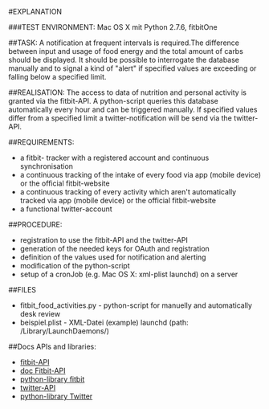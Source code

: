 #EXPLANATION

###TEST ENVIRONMENT:
Mac OS X mit Python 2.7.6, fitbitOne

##TASK:
A notification at frequent intervals is required.The difference between input and usage of food energy and the total amount of carbs should be displayed. It should be possible to interrogate the database manually and to signal a kind of "alert" if specified values are exceeding or falling below a specified limit.

##REALISATION:
The access to data of nutrition and personal activity is granted via the fitbit-API. A python-script queries this database automatically every hour and can be triggered manually.
If specified values differ from a specified limit a twitter-notification will be send via the twitter-API.

##REQUIREMENTS:
* a fitbit- tracker with a registered account and continuous synchronisation
* a continuous tracking of the intake of every food via app (mobile device) or the official fitbit-website
* a continuous tracking of every activity which aren't automatically tracked via app (mobile device) or the official fitbit-website
* a functional twitter-account

##PROCEDURE:
* registration to use the fitbit-API and the twitter-API
* generation of the needed keys for OAuth and registration
* definition of the values used for notification and alerting
* modification of the python-script
* setup of a cronJob (e.g. Mac OS X: xml-plist launchd) on a server

##FILES
* fitbit_food_activities.py - python-script for manuelly and automatically desk review
* beispiel.plist - XML-Datei (example) launchd (path: /Library/LaunchDaemons/)

##Docs APIs and libraries:
* [fitbit-API](http://dev.fitbit.com)
* [doc Fitbit-API](https://wiki.fitbit.com/display/API/Fitbit+API)
* [python-library fitbit](https://pypi.python.org/pypi/fitbit/0.1.0)
* [twitter-API](https://dev.twitter.com)
* [python-library Twitter](https://pypi.python.org/pypi/twitter/1.15.0)



